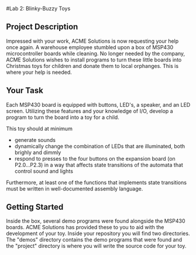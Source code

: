 #Lab 2: Blinky-Buzzy Toys
## Project Description 

Impressed with your work, ACME Solutions is now
requesting your help once again. A warehouse employee stumbled upon a
box of MSP430 microcontroller boards while cleaning. No longer needed
by the company, ACME Solutions wishes to install programs to turn
these little boards into Christmas toys for children and donate them
to local orphanges. This is where your help is needed.

## Your Task 

Each MSP430 board is equipped with buttons, LED's, a
speaker, and an LED screen. Utilizing these features and your
knowledge of I/O, develop a program to turn the board into a toy for a
child.

This toy should at minimum

* generate sounds 
* dynamically change the combination of LEDs that are illuminated, both brighly and dimmly
* respond to presses to the four buttons on the expansion board (on P2.0...P2.3) in a 
  way that affects state transitions of the automata that control sound and lights


Furthermore, at least one of the functions that implements state
transitions must be written in well-documented assembly language.

## Getting Started 

Inside the box, several demo programs were found
alongside the MSP430 boards. ACME Solutions has provided these to you
to aid with the development of your toy. Inside your repository you
will find two directories. The "demos" directory contains the demo
programs that were found and the "project" directory is where you will
write the source code for your toy.
